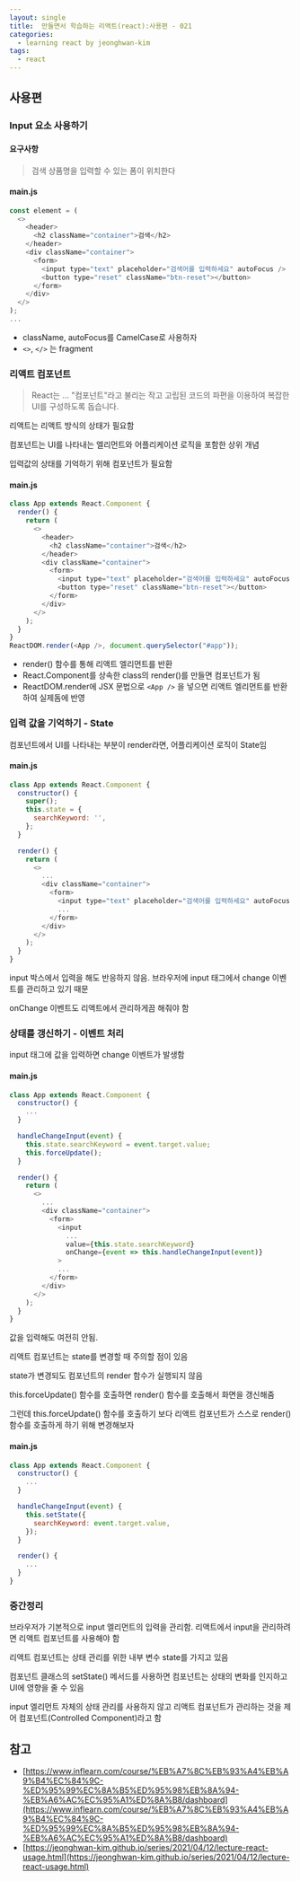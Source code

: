 ```yaml
---
layout: single
title:  만들면서 학습하는 리액트(react):사용편 - 021
categories: 
  - learning react by jeonghwan-kim
tags: 
  - react
---
```


## 사용편

### Input 요소 사용하기

#### 요구사항

> 검색 상품명을 입력할 수 있는 폼이 위치한다

#### main.js

```javascript
const element = (
  <>
    <header>
      <h2 className="container">검색</h2>
    </header>
    <div className="container">
      <form>
        <input type="text" placeholder="검색어를 입력하세요" autoFocus />
        <button type="reset" className="btn-reset"></button>
      </form>
    </div>
  </>
);
...
```

- className, autoFocus를 CamelCase로 사용하자
- `<>`, `</>` 는 fragment

### 리액트 컴포넌트

> React는 ... "컴포넌트"라고 불리는 작고 고립된 코드의 파편을 이용하여 복잡한 UI를 구성하도록 돕습니다.

리액트는 리액트 방식의 상태가 필요함

컴포넌트는 UI를 나타내는 엘리먼트와 어플리케이션 로직을 포함한 상위 개념

입력값의 상태를 기억하기 위해 컴포넌트가 필요함

#### main.js

```javascript
class App extends React.Component {
  render() {
    return (
      <>
        <header>
          <h2 className="container">검색</h2>
        </header>
        <div className="container">
          <form>
            <input type="text" placeholder="검색어를 입력하세요" autoFocus />
            <button type="reset" className="btn-reset"></button>
          </form>
        </div>
      </>
    );
  }
}
ReactDOM.render(<App />, document.querySelector("#app"));
```

- render() 함수를 통해 리액트 엘리먼트를 반환
- React.Component를 상속한 class의 render()를 만들면 컴포넌트가 됨
- ReactDOM.render에 JSX 문법으로 `<App />` 을 넣으면 리액트 엘리먼트를 반환하여 실제돔에 반영

### 입력 값을 기억하기 - State

컴포넌트에서 UI를 나타내는 부분이 render라면, 어플리케이션 로직이 State임

#### main.js

```javascript
class App extends React.Component {
  constructor() {
    super();
    this.state = {
      searchKeyword: '',
    };
  }

  render() {
    return (
      <>
        ...
        <div className="container">
          <form>
            <input type="text" placeholder="검색어를 입력하세요" autoFocus value={this.state.searchKeyword}>
            ...
          </form>
        </div>
      </>
    );
  }
}
```

input 박스에서 입력을 해도 반응하지 않음. 브라우저에 input 태그에서 change 이벤트를 관리하고 있기 때문

onChange 이벤트도 리액트에서 관리하게끔 해줘야 함

### 상태를 갱신하기 - 이벤트 처리

input 태그에 값을 입력하면 change 이벤트가 발생함

#### main.js

```javascript
class App extends React.Component {
  constructor() {
    ...
  }

  handleChangeInput(event) {
    this.state.searchKeyword = event.target.value;
    this.forceUpdate();
  }

  render() {
    return (
      <>
        ...
        <div className="container">
          <form>
            <input 
              ...
              value={this.state.searchKeyword}
              onChange={event => this.handleChangeInput(event)}
            >
            ...
          </form>
        </div>
      </>
    );
  }
}
```

값을 입력해도 여전히 안됨.

리액트 컴포넌트는 state를 변경할 때 주의할 점이 있음

state가 변경되도 컴포넌트의 render 함수가 실행되지 않음

this.forceUpdate() 함수를 호출하면 render() 함수를 호출해서 화면을 갱신해줌

그런데 this.forceUpdate() 함수를 호출하기 보다 리액트 컴포넌트가 스스로 render() 함수를 호출하게 하기 위해 변경해보자

#### main.js

```javascript
class App extends React.Component {
  constructor() {
    ...
  }

  handleChangeInput(event) {
    this.setState({
      searchKeyword: event.target.value,
    });
  }

  render() {
    ...
  }
}
```

### 중간정리

브라우저가 기본적으로 input 엘리먼트의 입력을 관리함. 리액트에서 input을 관리하려면 리액트 컴포넌트를 사용해야 함

리액트 컴포넌트는 상태 관리를 위한 내부 변수 state를 가지고 있음

컴포넌트 클래스의 setState() 메서드를 사용하면 컴포넌트는 상태의 변화를 인지하고 UI에 영향을 줄 수 있음

input 엘리먼트 자체의 상태 관리를 사용하지 않고 리액트 컴포넌트가 관리하는 것을 제어 컴포넌트(Controlled Component)라고 함

## 참고
- [https://www.inflearn.com/course/%EB%A7%8C%EB%93%A4%EB%A9%B4%EC%84%9C-%ED%95%99%EC%8A%B5%ED%95%98%EB%8A%94-%EB%A6%AC%EC%95%A1%ED%8A%B8/dashboard](https://www.inflearn.com/course/%EB%A7%8C%EB%93%A4%EB%A9%B4%EC%84%9C-%ED%95%99%EC%8A%B5%ED%95%98%EB%8A%94-%EB%A6%AC%EC%95%A1%ED%8A%B8/dashboard)
- [https://jeonghwan-kim.github.io/series/2021/04/12/lecture-react-usage.html](https://jeonghwan-kim.github.io/series/2021/04/12/lecture-react-usage.html)

